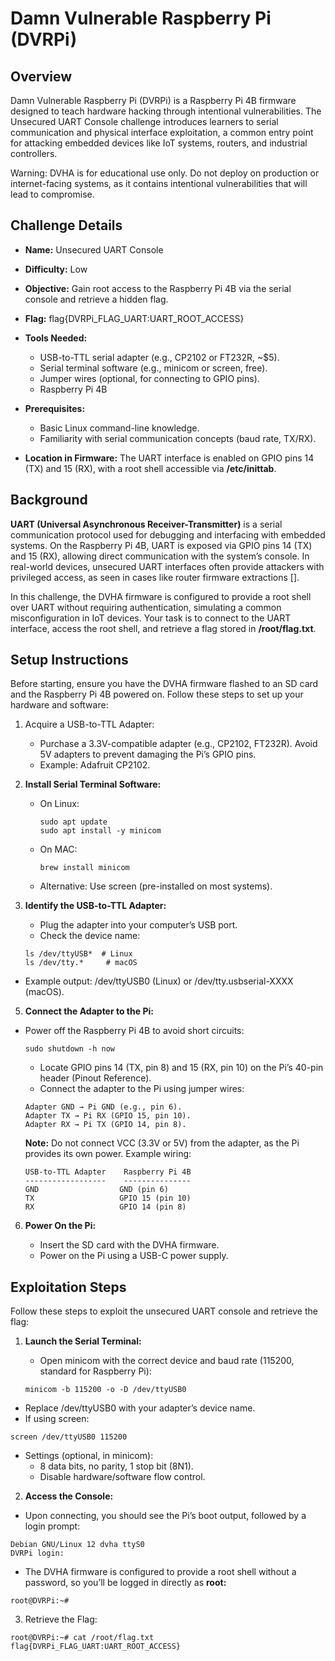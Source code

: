 # Damn Vulnerable Raspberry Pi (DVRPi)

## Overview

Damn Vulnerable Raspberry Pi (DVRPi) is a Raspberry Pi 4B firmware designed to teach hardware hacking through intentional vulnerabilities. The Unsecured UART Console challenge introduces learners to serial communication and physical interface exploitation, a common entry point for attacking embedded devices like IoT systems, routers, and industrial controllers.

Warning: DVHA is for educational use only. Do not deploy on production or internet-facing systems, as it contains intentional vulnerabilities that will lead to compromise.

## Challenge Details

- **Name:** Unsecured UART Console
- **Difficulty:** Low
- **Objective:** Gain root access to the Raspberry Pi 4B via the serial console and retrieve a hidden flag.
- **Flag:** flag{DVRPi_FLAG_UART:UART_ROOT_ACCESS}
- **Tools Needed:**
  
  - USB-to-TTL serial adapter (e.g., CP2102 or FT232R, ~$5).
  - Serial terminal software (e.g., minicom or screen, free).
  - Jumper wires (optional, for connecting to GPIO pins).
  - Raspberry Pi 4B

- **Prerequisites:**
  
  - Basic Linux command-line knowledge.
  - Familiarity with serial communication concepts (baud rate, TX/RX).

- **Location in Firmware:** The UART interface is enabled on GPIO pins 14 (TX) and 15 (RX), with a root shell accessible via **/etc/inittab**.
  
## Background

**UART (Universal Asynchronous Receiver-Transmitter)** is a serial communication protocol used for debugging and interfacing with embedded systems. On the Raspberry Pi 4B, UART is exposed via GPIO pins 14 (TX) and 15 (RX), allowing direct communication with the system’s console. In real-world devices, unsecured UART interfaces often provide attackers with privileged access, as seen in cases like router firmware extractions [].

In this challenge, the DVHA firmware is configured to provide a root shell over UART without requiring authentication, simulating a common misconfiguration in IoT devices. Your task is to connect to the UART interface, access the root shell, and retrieve a flag stored in **/root/flag.txt**.

## Setup Instructions

Before starting, ensure you have the DVHA firmware flashed to an SD card and the Raspberry Pi 4B powered on. Follow these steps to set up your hardware and software:

1. Acquire a USB-to-TTL Adapter:
   
    - Purchase a 3.3V-compatible adapter (e.g., CP2102, FT232R). Avoid 5V adapters to prevent damaging the Pi’s GPIO pins.
    - Example: Adafruit CP2102.
      
3. **Install Serial Terminal Software:**
   
   - On Linux:
     
     ```
     sudo apt update
     sudo apt install -y minicom
     ```
     
   - On MAC:
     
     ```
     brew install minicom
     ```
     
   - Alternative: Use screen (pre-installed on most systems).

4. **Identify the USB-to-TTL Adapter:**
   
    - Plug the adapter into your computer’s USB port.
    - Check the device name:
      
    ```
    ls /dev/ttyUSB*  # Linux
    ls /dev/tty.*     # macOS
    ```
    
  - Example output: /dev/ttyUSB0 (Linux) or /dev/tty.usbserial-XXXX (macOS).

5. **Connect the Adapter to the Pi:**
   
  - Power off the Raspberry Pi 4B to avoid short circuits:
    
    ```
    sudo shutdown -h now
    ```
    
    - Locate GPIO pins 14 (TX, pin 8) and 15 (RX, pin 10) on the Pi’s 40-pin header (Pinout Reference).
    - Connect the adapter to the Pi using jumper wires:
      
    ```
    Adapter GND → Pi GND (e.g., pin 6).
    Adapter TX → Pi RX (GPIO 15, pin 10).
    Adapter RX → Pi TX (GPIO 14, pin 8).
    ```
    
    **Note:** Do not connect VCC (3.3V or 5V) from the adapter, as the Pi provides its own power.
    Example wiring:
    
    ```
    USB-to-TTL Adapter    Raspberry Pi 4B
    ------------------    ---------------
    GND                  GND (pin 6)
    TX                   GPIO 15 (pin 10)
    RX                   GPIO 14 (pin 8)
    ```

6. **Power On the Pi:**
   
   - Insert the SD card with the DVHA firmware.
   - Power on the Pi using a USB-C power supply.

## Exploitation Steps

Follow these steps to exploit the unsecured UART console and retrieve the flag:

1. **Launch the Serial Terminal:**
   
   - Open minicom with the correct device and baud rate (115200, standard for Raspberry Pi):

   ```
   minicom -b 115200 -o -D /dev/ttyUSB0
   ```

  - Replace /dev/ttyUSB0 with your adapter’s device name.
  - If using screen:

  ```
  screen /dev/ttyUSB0 115200
  ```

- Settings (optional, in minicom):
  - 8 data bits, no parity, 1 stop bit (8N1).
  - Disable hardware/software flow control.

2. **Access the Console:**

  - Upon connecting, you should see the Pi’s boot output, followed by a login prompt:

  ```
  Debian GNU/Linux 12 dvha ttyS0
  DVRPi login:
  ```

  - The DVHA firmware is configured to provide a root shell without a password, so you’ll be logged in directly as **root:**
  
  ```
  root@DVRPi:~#
  ```

  3. Retrieve the Flag:

  ```
  root@DVRPi:~# cat /root/flag.txt
  flag{DVRPi_FLAG_UART:UART_ROOT_ACCESS}
  ```


